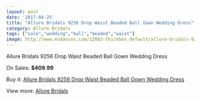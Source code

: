 ```yaml
---
layout: post
date: '2017-04-25'
title: "Allure Bridals 9256 Drop Waist Beaded Ball Gown Wedding Dress"
category: Allure Bridals
tags: ["sale","wedding","ball","beaded","waist"]
image: http://www.eudances.com/12003-thickbox_default/allure-bridals-9256-drop-waist-beaded-ball-gown-wedding-dress.jpg
---
```

Allure Bridals 9256 Drop Waist Beaded Ball Gown Wedding Dress

On Sales: **$409.99**
<a href="https://www.eudances.com/en/allure-bridals/3755-allure-bridals-9256-drop-waist-beaded-ball-gown-wedding-dress.html"><amp-img layout="responsive" width="600" height="600" src="//www.eudances.com/12003-thickbox_default/allure-bridals-9256-drop-waist-beaded-ball-gown-wedding-dress.jpg" alt="Allure Bridals 9256 Drop Waist Beaded Ball Gown Wedding Dress 0" /></a>
<a href="https://www.eudances.com/en/allure-bridals/3755-allure-bridals-9256-drop-waist-beaded-ball-gown-wedding-dress.html"><amp-img layout="responsive" width="600" height="600" src="//www.eudances.com/12006-thickbox_default/allure-bridals-9256-drop-waist-beaded-ball-gown-wedding-dress.jpg" alt="Allure Bridals 9256 Drop Waist Beaded Ball Gown Wedding Dress 1" /></a>
<a href="https://www.eudances.com/en/allure-bridals/3755-allure-bridals-9256-drop-waist-beaded-ball-gown-wedding-dress.html"><amp-img layout="responsive" width="600" height="600" src="//www.eudances.com/12005-thickbox_default/allure-bridals-9256-drop-waist-beaded-ball-gown-wedding-dress.jpg" alt="Allure Bridals 9256 Drop Waist Beaded Ball Gown Wedding Dress 2" /></a>
<a href="https://www.eudances.com/en/allure-bridals/3755-allure-bridals-9256-drop-waist-beaded-ball-gown-wedding-dress.html"><amp-img layout="responsive" width="600" height="600" src="//www.eudances.com/12004-thickbox_default/allure-bridals-9256-drop-waist-beaded-ball-gown-wedding-dress.jpg" alt="Allure Bridals 9256 Drop Waist Beaded Ball Gown Wedding Dress 3" /></a>

Buy it: [Allure Bridals 9256 Drop Waist Beaded Ball Gown Wedding Dress](https://www.eudances.com/en/allure-bridals/3755-allure-bridals-9256-drop-waist-beaded-ball-gown-wedding-dress.html "Allure Bridals 9256 Drop Waist Beaded Ball Gown Wedding Dress")

View more: [Allure Bridals](https://www.eudances.com/en/2-allure-bridals "Allure Bridals")